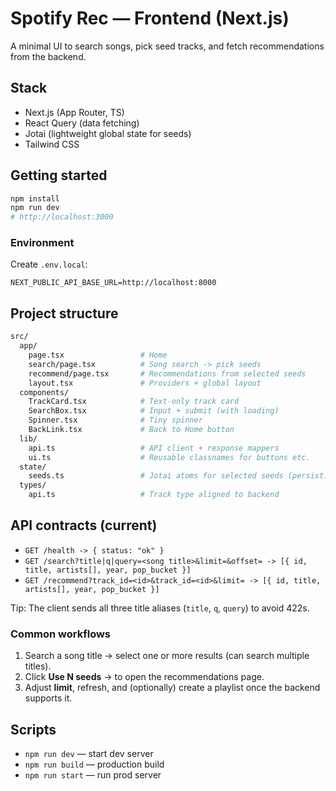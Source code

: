 # Spotify Rec — Frontend (Next.js)

A minimal UI to search songs, pick seed tracks, and fetch recommendations from the backend.

## Stack
- Next.js (App Router, TS)
- React Query (data fetching)
- Jotai (lightweight global state for seeds)
- Tailwind CSS

## Getting started
```bash
npm install
npm run dev
# http://localhost:3000
```
### Environment
Create `.env.local`:
```
NEXT_PUBLIC_API_BASE_URL=http://localhost:8000
```

## Project structure
```bash
src/
  app/
    page.tsx                 # Home
    search/page.tsx          # Song search -> pick seeds
    recommend/page.tsx       # Recommendations from selected seeds
    layout.tsx               # Providers + global layout
  components/
    TrackCard.tsx            # Text-only track card
    SearchBox.tsx            # Input + submit (with loading)
    Spinner.tsx              # Tiny spinner
    BackLink.tsx             # Back to Home button
  lib/
    api.ts                   # API client + response mappers
    ui.ts                    # Reusable classnames for buttons etc.
  state/
    seeds.ts                 # Jotai atoms for selected seeds (persist)
  types/
    api.ts                   # Track type aligned to backend
```
## API contracts (current)
- `GET /health -> { status: "ok" }`
- `GET /search?title|q|query=<song title>&limit=&offset= -> [{ id, title, artists[], year, pop_bucket }]`
- `GET /recommend?track_id=<id>&track_id=<id>&limit= -> [{ id, title, artists[], year, pop_bucket }]`

Tip: The client sends all three title aliases (`title`, `q`, `query`) to avoid 422s.

### Common workflows
1. Search a song title → select one or more results (can search multiple titles).
2. Click **Use N seeds** → to open the recommendations page.
3. Adjust **limit**, refresh, and (optionally) create a playlist once the backend supports it.

## Scripts
- `npm run dev` — start dev server
- `npm run build` — production build
- `npm run start` — run prod server